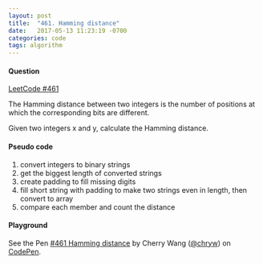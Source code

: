 ```yaml
---
layout: post
title:  "461. Hamming distance"
date:   2017-05-13 11:23:19 -0700
categories: code
tags: algorithm
---
```


#### Question

[LeetCode #461](https://leetcode.com/problems/hamming-distance/#/description)

The Hamming distance between two integers is the number of positions at which the corresponding bits are different.

Given two integers x and y, calculate the Hamming distance.

#### Pseudo code

1. convert integers to binary strings
2. get the biggest length of converted strings
3. create padding to fill missing digits
4. fill short string with padding to make two strings even in length, then convert to array
5. compare each member and count the distance

#### Playground

<p data-height="600" data-theme-id="light" data-slug-hash="rmVLvZ" data-default-tab="js,result" data-user="chryw" data-embed-version="2" data-pen-title="#461 Hamming distance" class="codepen">See the Pen <a href="https://codepen.io/chryw/pen/rmVLvZ/">#461 Hamming distance</a> by Cherry Wang (<a href="https://codepen.io/chryw">@chryw</a>) on <a href="https://codepen.io">CodePen</a>.</p>
<script async src="https://production-assets.codepen.io/assets/embed/ei.js"></script>
